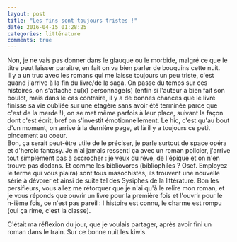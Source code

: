 ```yaml
---
layout: post
title: "Les fins sont toujours tristes !"
date: 2016-04-15 01:28:25
categories: littérature
comments: true
---
```

Non, je ne vais pas donner dans le glauque ou le morbide, malgré ce que le titre peut laisser paraitre, en fait on va bien parler de bouquins cette nuit.  
Il y a un truc avec les romans qui me laisse toujours un peu triste, c'est quand j'arrive à la fin du livre/de la saga. On passe du temps sur ces histoires, on s'attache au(x) personnage(s) (enfin si l'auteur a bien fait son boulot, mais dans le cas contraire, il y a de bonnes chances que le livre finisse sa vie oubliée sur une étagère sans avoir été terminée parce que c'est de la merde !), on se met même parfois à leur place, suivant la façon dont c'est écrit, bref on s'investit émotionnellement. Le hic, c'est qu'au bout d'un moment, on arrive à la dernière page, et là il y a toujours ce petit pincement au coeur.  
Bon, ça serait peut-être utile de le préciser, je parle surtout de space opéra et d'heroic fantasy. Je n'ai jamais ressenti ça avec un roman policier, j'arrive tout simplement pas à accrocher : je veux du rêve, de l'épique et on n'en trouve pas dedans.
Et comme les bibliovores (bibliophiles ? Osef. Employez le terme qui vous plaira) sont tous masochistes, ils trouvent une nouvelle série à dévorer et ainsi de suite tel des Sysiphes de la littérature.
Bon les persifleurs, vous allez me rétorquer que je n'ai qu'à le relire mon roman, et je vous réponds que ouvrir un livre pour la première fois et l'ouvrir pour le n-ième fois, ce n'est pas pareil : l'histoire est connu, le charme est rompu (oui ça rime, c'est la classe).

C'était ma réflexion du jour, que je voulais partager, après avoir fini un roman dans le train. Sur ce bonne nuit les kiwis. 